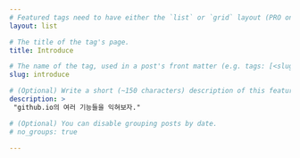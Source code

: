 ```yaml
---
# Featured tags need to have either the `list` or `grid` layout (PRO only).
layout: list

# The title of the tag's page.
title: Introduce

# The name of the tag, used in a post's front matter (e.g. tags: [<slug>]).
slug: introduce

# (Optional) Write a short (~150 characters) description of this featured tag.
description: >
 "github.io의 여러 기능들을 익혀보자."

# (Optional) You can disable grouping posts by date.
# no_groups: true

---
```


